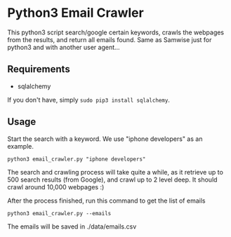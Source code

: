 Python3 Email Crawler
====================

This python3 script search/google certain keywords, crawls the webpages from the results, and return all emails found.
Same as Samwise just for python3 and with another user agent...

Requirements
------------

- sqlalchemy

If you don't have, simply `sudo pip3 install sqlalchemy`. 


Usage
-------

Start the search with a keyword. We use "iphone developers" as an example.

	python3 email_crawler.py "iphone developers"

The search and crawling process will take quite a while, as it retrieve up to 500 search results (from Google), and crawl up to 2 level deep. It should crawl around 10,000 webpages :)

After the process finished, run this command to get the list of emails

	python3 email_crawler.py --emails

The emails will be saved in ./data/emails.csv
